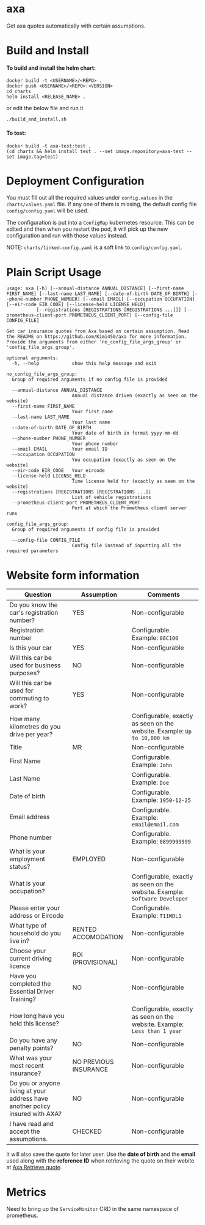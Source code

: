 # axa
Get axa quotes automatically with certain assumptions.

# Build and Install

#### To build and install the helm chart:
```
docker build -t <USERNAME>/<REPO> .
docker push <USERNAME>/<REPO>:<VERSION>
cd charts
helm install <RELEASE_NAME> .
```
or edit the below file and run it
```
./build_and_install.sh
```

#### To test:
```
docker build -t axa-test:test .
(cd charts && helm install test . --set image.repository=axa-test --set image.tag=test)
```

# Deployment Configuration
You must fill out all the required values under `config.values` in the `charts/values.yaml` file. If any one of them is missing, the default config file `config/config.yaml` will be used. 

The configuration is put into a `ConfigMap` kubernetes resource. This can be edited and then when you restart the pod, it will pick up the new configuration and run with those values instead.

NOTE: `charts/linked-config.yaml` is a soft link to `config/config.yaml`.

# Plain Script Usage
```
usage: axa [-h] [--annual-distance ANNUAL_DISTANCE] [--first-name FIRST_NAME] [--last-name LAST_NAME] [--date-of-birth DATE_OF_BIRTH] [--phone-number PHONE_NUMBER] [--email EMAIL] [--occupation OCCUPATION] [--eir-code EIR_CODE] [--license-held LICENSE_HELD]
           [--registrations [REGISTRATIONS [REGISTRATIONS ...]]] [--prometheus-client-port PROMETHEUS_CLIENT_PORT] [--config-file CONFIG_FILE]

Get car insurance quotes from Axa based on certain assumption. Read the README on https://github.com/Kimi450/axa for more information. Provide the arguments from either 'no_config_file_args_group' or 'config_file_args_group'.

optional arguments:
  -h, --help            show this help message and exit

no_config_file_args_group:
  Group of required arguments if no config file is provided

  --annual-distance ANNUAL_DISTANCE
                        Annual distance driven (exactly as seen on the website)
  --first-name FIRST_NAME
                        Your first name
  --last-name LAST_NAME
                        Your last name
  --date-of-birth DATE_OF_BIRTH
                        Your date of birth in format yyyy-mm-dd
  --phone-number PHONE_NUMBER
                        Your phone number
  --email EMAIL         Your email ID
  --occupation OCCUPATION
                        You occupation (exactly as seen on the website)
  --eir-code EIR_CODE   Your eircode
  --license-held LICENSE_HELD
                        Time license held for (exactly as seen on the website)
  --registrations [REGISTRATIONS [REGISTRATIONS ...]]
                        List of vehicle registrations
  --prometheus-client-port PROMETHEUS_CLIENT_PORT
                        Port at which the Prometheus client server runs

config_file_args_group:
  Group of required arguments if config file is provided

  --config-file CONFIG_FILE
                        Config file instead of inputting all the required parameters
```

# Website form information
|Question|Assumption|Comments|
|--|--|--|
|Do you know the car's registration number?|YES|Non-configurable|
|Registration number||Configurable. Example: `08C100`|
|Is this your car|YES|Non-configurable|
|Will this car be used for business purposes?|NO|Non-configurable|
|Will this car be used for commuting to work?|YES|Non-configurable|
|How many kilometres do you drive per year?||Configurable, exactly as seen on the website. Example: `Up to 10,000 km`|
|Title|MR|Non-configurable|
|First Name||Configurable. Example: `John`|
|Last Name||Configurable. Example: `Doe`|
|Date of birth||Configurable. Example: `1950-12-25`|
|Email address||Configurable. Example: `email@email.com`|
|Phone number||Configurable. Example: `0899999999`|
|What is your employment status?|EMPLOYED|Non-configurable|
|What is your occupation?||Configurable, exactly as seen on the website. Example: `Software Developer`|
|Please enter your address or Eircode||Configurable. Example: `T11WDL1`|
|What type of household do you live in?|RENTED ACCOMODATION|Non-configurable|
|Choose your current driving licence|ROI (PROVISIONAL)|Non-configurable|
|Have you completed the Essential Driver Training?|NO|Non-configurable|
|How long have you held this license?||Configurable, exactly as seen on the website. Example: `Less than 1 year`|
|Do you have any penalty points?|NO|Non-configurable|
|What was your most recent insurance?|NO PREVIOUS INSURANCE|Non-configurable|
|Do you or anyone living at your address have another policy insured with AXA?|NO|Non-configurable|
|I have read and accept the assumptions.|CHECKED|Non-configurable|

It will also save the quote for later user. Use the **date of birth** and the **email** used along with the **reference ID** when retrieving the quote on their webite at [Axa Retrieve quote](https://www.axa.ie/car-insurance/quote/retrieve-quote/).

# Metrics
Need to bring up the `ServiceMonitor` CRD in the same namespace of prometheus.